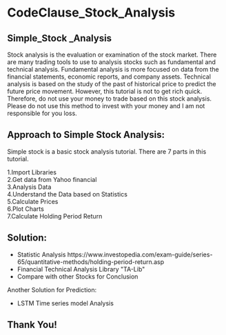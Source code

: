 # CodeClause_Stock_Analysis
<h2>Simple_Stock _Analysis</h2> 

Stock analysis is the evaluation or examination of the stock market. There are many trading tools to use to analysis stocks such as fundamental and technical analysis. Fundamental analysis is more focused on data from the financial statements, economic reports, and company assets. Technical analysis is based on the study of the past of historical price to predict the future price movement. However, this tutorial is not to get rich quick. Therefore, do not use your money to trade based on this stock analysis. Please do not use this method to invest with your money and I am not responsible for you loss.

<h2>Approach to Simple Stock Analysis:</h2>

Simple stock is a basic stock analysis tutorial. There are 7 parts in this tutorial.

1.Import Libraries<br>
2.Get data from Yahoo financial<br>
3.Analysis Data <br>
4.Understand the Data based on Statistics<br> 
5.Calculate Prices <br>
6.Plot Charts <br>
7.Calculate Holding Period Return<br>

<h2>Solution:</h2>
<ul>
<li>Statistic Analysis https://www.investopedia.com/exam-guide/series-65/quantitative-methods/holding-period-return.asp</li>
<li>Financial Technical Analysis Library "TA-Lib"</li>
<li>Compare with other Stocks for Conclusion</li>
</ul>

Another Solution for Prediction:
<ul>
<li> LSTM Time series model Analysis</li>
</ul>



<h2>Thank You!</h2>
